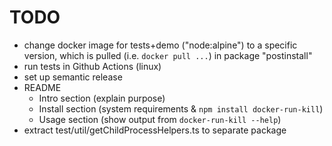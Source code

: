 # TODO

- change docker image for tests+demo ("node:alpine") to a specific version,
which is pulled (i.e. `docker pull ...`) in package "postinstall"
- run tests in Github Actions (linux)
- set up semantic release
- README
  - Intro section (explain purpose)
  - Install section (system requirements & `npm install docker-run-kill`)
  - Usage section (show output from `docker-run-kill --help`)
- extract test/util/getChildProcessHelpers.ts to separate package
